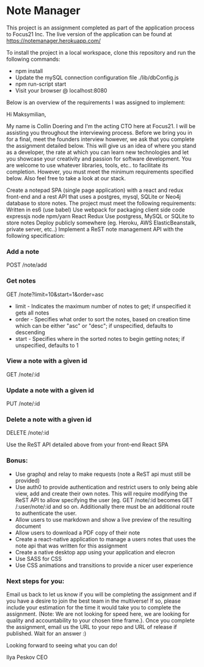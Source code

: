 Note Manager
============
This project is an assignment completed as part of the application process to Focus21 Inc.
The live version of the application can be found at https://notemanager.herokuapp.com/

To install the project in a local workspace, clone this repository and run the following commands:

* npm install
* Update the mySQL connection configuration file ./lib/dbConfig.js
* npm run-script start
* Visit your browser @ localhost:8080

Below is an overview of the requirements I was assigned to implement:

Hi Maksymilian,

My name is Collin Doering and I'm the acting CTO here at Focus21. I will be assisting you throughout the interviewing process. Before we bring you in for a final, meet the founders interview however, we ask that you complete the assignment detailed below. This will give us an idea of where you stand as a developer, the rate at which you can learn new technologies and let you showcase your creativity and passion for software development. You are welcome to use whatever libraries, tools, etc.. to facilitate its completion. However, you must meet the minimum requirements specified below. Also feel free to take a look at our stack.

Create a notepad SPA (single page application) with a react and redux front-end and a rest API that uses a postgres, mysql, SQLite or Neo4j database to store notes. The project must meet the following requirements:
Written in es6 (use babel)
Use webpack for packaging client side code
expressjs
node
npm/yarn
React
Redux
Use postgress, MySQL or SQLite to store notes
Deploy publicly somewhere (eg. Heroku, AWS ElasticBeanstalk, private server, etc..)
Implement a ReST note management API with the following specification:

### Add a note
POST /note/add

### Get notes
GET /note?limit=10&start=1&order=asc
- limit - Indicates the maximum number of notes to get; if unspecified it gets all notes
- order - Specifies what order to sort the notes, based on creation time which can be either "asc" or "desc"; if unspecified, defaults to descending
- start - Specifies where in the sorted notes to begin getting notes; if unspecified, defaults to 1

### View a note with a given id
GET /note/:id

### Update a note with a given id
PUT /note/:id

### Delete a note with a given id
DELETE /note/:id

Use the ReST API detailed above from your front-end React SPA

### Bonus:
- Use graphql and relay to make requests (note a ReST api must still be provided)
- Use auth0 to provide authentication and restrict users to only being able view, add and create their own notes. This will require modifying the ReST API to allow specifying the user (eg. GET /note/:id becomes GET /:user/note/:id and so on. Additionally there must be an additional route to authenticate the user.
- Allow users to use markdown and show a live preview of the resulting document
- Allow users to download a PDF copy of their note
- Create a react-native application to manage a users notes that uses the note api that was written for this assignment
- Create a native desktop app using your application and elecron
- Use SASS for CSS
- Use CSS animations and transitions to provide a nicer user experience

### Next steps for you:
Email us back to let us know if you will be completing the assignment and if you have a desire to join the best team in the multiverse!
If so, please include your estimation for the time it would take you to complete the assignment. (Note: We are not looking for speed here, we are looking for quality and accountability to your chosen time frame.). Once you complete the assignment, email us the URL to your repo and URL of release if published. Wait for an answer :)

Looking forward to seeing what you can do!

Ilya Peskov
CEO